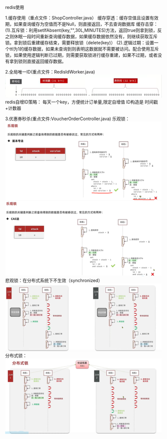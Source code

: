 
redis使用

1.缓存使用（重点文件：ShopController.java）
缓存穿透：缓存空值且设置有效期，如果查询缓存为空值而不是Null，则直接返回，不去查询数据库
缓存击穿：
(1).互斥锁：利用setIfAbsent(key,"",30L,MINUTES)方法，返回true则拿到锁，反之则休眠一段时间重新查询缓存数据，如果缓存数据依然没有，则继续获取互斥锁。拿到锁后重建缓存结束，需要释放锁（delete(key)）
(2).逻辑过期：设置一个ttl为1的缓存数据，如果未查询到则表明这数据就不需要被访问。配合使用互斥锁，如果使用逻辑判断已过期，则需要获取锁进行缓存重建，如果不过期，或者没有拿到锁则直接返回缓存数据。

2.全局唯一ID(重点文件：RedisIdWorker.java)
![img.png](img/img_0.png)
redis自增ID策略：
 每天一个key，方便统计订单量,限定自增值
 ID构造是 时间戳+计数器

3.优惠券秒杀(重点文件:VoucherOrderController.java)
乐观锁：
![img.png](img/img_2.png)
![img.png](img/img_3.png)
悲观锁：在分布式系统下不生效（synchronized）
![img.png](img/img_4.png)
分布式锁：
![img.png](img/img_5.png)

